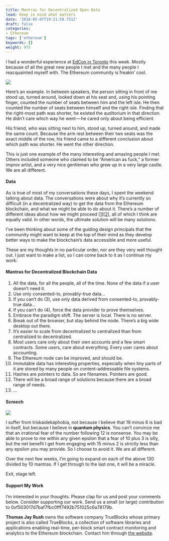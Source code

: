 ```yaml
---
title: Mantras for Decentralized Open Data
lead: Keep in mind what matters
date: '2018-05-07T19:21:58.751Z'
draft: false
categories:
- Ethereum
tags: ['ethereum']
keywords: []
weight: 975
---
```


I had a wonderful experience at [EdCon in Toronto](https://edcon.io/) this week. Mostly because of all the great new people I met and the many people I reacquainted myself with. The Ethereum community is freakin’ cool.

![](/blog/img/025-Mantras-for-Decentralized-Open-Data-001.jpg)

Here’s an example. In between speakers, the person sitting in front of me stood up, turned around, looked down at his seat and, using his pointing finger, counted the number of seats between him and the left isle. He then counted the number of seats between himself and the right isle. Finding that the right-most path was shorter, he existed the auditorium in that direction. He didn’t care which way he went — he cared only about being efficient.

His friend, who was sitting next to him, stood up, turned around, and made the same count. Because the arm rest between their two seats was the exact middle of the row, his friend came to a different conclusion about which path was shorter. He went the other direction.

This is just one example of the many interesting and amazing people I met. Others included someone who claimed to be “American as fuck,” a former improv artist, and a very nice gentleman who grew up in a very large castle. We are all different.

#### Data

As is true of most of my conversations these days, I spent the weekend talking about data. The conversations were about why it’s currently so difficult (in a decentralized way) to get the data from the Ethereum blockchain, and what we might be able to do about it. There’s a number of different ideas about how we might proceed \[[1](https://medium.com/@lrettig/60ac7c404169)\]\[[2](https://www.youtube.com/watch?v=CXtkv-HzEso)\], all of which I think are equally valid. In other words, the ultimate solution will be many solutions.

I’ve been thinking about some of the guiding design principals that the community might want to keep at the top of their mind as they develop better ways to make the blockchain’s data accessible and more useful.

These are my thoughts in no particular order, nor are they very well thought out. I just want to make a list, so I can come back to it as I continue my work:

#### Mantras for Decentralized Blockchain Data

1. All the data, for all the people, all of the time. None of the data if a user doesn’t need it.
2. Use only consented-to, provably-true data…
3. If you can’t do (3), use only data derived from consented-to, provably-true data…
4. If you can’t do (4), force the data provider to prove themselves.
5. Embrace the paradigm shift. The server is local. There is no server.
6. Break out of the browser, but stay behind the node. There’s a big wide desktop out there.
7. It’s easier to scale from decentralized to centralized than from centralized to decentralized.
8. Most users care only about their own accounts and a few smart contracts. Some users, care about everything. Every user cares about accounting.
9. The Ethereum node can be improved, and should be.
10. Immutable data has interesting properties, especially when tiny parts of it are stored by many people on content-addressable file systems.
11. Hashes are pointers to data. So are filenames. Pointers are good.
12. There will be a broad range of solutions because there are a broad range of needs.
13. …

#### Screech

![](/blog/img/025-Mantras-for-Decentralized-Open-Data-002.jpg)

I suffer from triskaidekaphobia, not because I believe that 19 minus 6 is bad in itself, but because I believe in **quantum physics**. You can’t convince me that an irrational fear of the number following 12 is nonsense. You may be able to prove to me within any given epsilon that a fear of 10 plus 3 is silly, but the net benefit I get from engaging with 15 minus 2 is strictly less than any epsilon you may provide. So I choose to avoid it. We are all different.

Over the next few weeks, I’m going to expand on each of the above 130 divided by 10 mantras. If I get through to the last one, it will be a miracle.

Exit, stage left.

#### Support My Work

I’m interested in your thoughts. Please clap for us and post your comments below. Consider supporting our work. Send us a small (or large) contribution to 0xf503017d7baf7fbc0fff7492b751025c6a78179b.

**Thomas Jay Rush** owns the software company TrueBlocks whose primary project is also called TrueBlocks, a collection of software libraries and applications enabling real-time, per-block smart contract monitoring and analytics to the Ethereum blockchain. Contact him through [the website](http://trueblocks.io).
